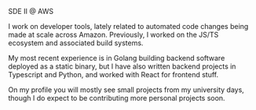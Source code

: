SDE II @ AWS

I work on developer tools, lately related to automated code changes being made at scale across Amazon.
Previously, I worked on the JS/TS ecosystem and associated build systems.

My most recent experience is in Golang building backend software deployed as a static binary,
but I have also written backend projects in Typescript and Python, and worked with React for frontend stuff.

On my profile you will mostly see small projects from my university days,
though I do expect to be contributing more personal projects soon.
